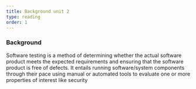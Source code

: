 ```yaml
---
title: Background unit 2 
type: reading
order: 1
---
```


### Background 
Software testing is a method of determining whether the actual software product meets the expected requirements and ensuring that the software product is free of defects. It entails running software/system components through their pace using manual or automated tools to evaluate one or more properties of interest like security
